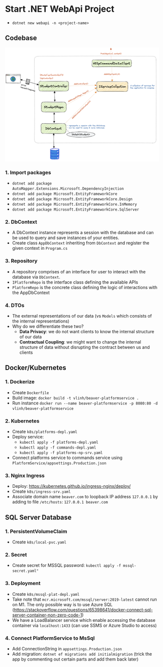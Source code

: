 # Start .NET WebApi Project
- `dotnet new webapi -n <project-name>`

## Codebase

![PlatformService structure](images/PlatformService_structure.png)

### 1. Import packages
- `dotnet add package AutoMapper.Extensions.Microsoft.DependencyInjection`
- `dotnet add package Microsoft.EntityFrameworkCore`
- `dotnet add package Microsoft.EntityFrameworkCore.Design`
- `dotnet add package Microsoft.EntityFrameworkCore.InMemory`
- `dotnet add package Microsoft.EntityFrameworkCore.SqlServer`

### 2. DbContext
- A DbContext instance represents a session with the database and can be used to query and save instances of your entities.
- Create class `AppDbContext` inheriting from `DbContext` and register the given context in `Program.cs`

### 3. Repository
- A repository comprises of an interface for user to interact with the database via `DbContext`.
- `IPlatformRepo` is the interface class defining the available APIs
- `PlatformRepo` is the concrete class defining the logic of interactions with the AppDbContext

### 4. DTOs
- The external representations of our data (vs `Models` which consists of the internal representations)
- Why do we differentiate these two?
    - **Data Privacy**: we do not want clients to know the internal structure of our data
    - **Contractual Coupling**: we might want to change the internal structure of data without disrupting the contract between us and clients

## Docker/Kubernetes

### 1. Dockerize
- Create `Dockerfile`
- Build image: `docker build -t vlinh/beaver-platformservice .`
- Run instance `docker run --name beaver-platformservice -p 8080:80 -d vlinh/beaver-platformservice`

### 2. Kubernetes
- Create `k8s/platforms-depl.yaml`
- Deploy service: 
    - `kubectl apply -f platforms-depl.yaml`
    - `kubectl apply -f commands-depl.yaml`
    - `kubectl apply -f platforms-np-srv.yaml`
- Connect platforms service to commands service using `PlatformService/appsettings.Production.json`

### 3. Nginx Ingress
 - Deploy: https://kubernetes.github.io/ingress-nginx/deploy/ 
 - Create `k8s/ingress-srv.yaml`
 - Associate domain name `beaver.com` to loopback IP address `127.0.0.1` by adding to file `/etc/hosts`: `127.0.0.1 beaver.com`

## SQL Server Database

### 1. PersistentVolumeClaim
- Create `k8s/local-pvc.yaml`

### 2. Secret
- Create secret for MSSQL password: `kubectl apply -f mssql-secret.yaml"`

### 3. Deployment
- Create `k8s/mssql-plat-depl.yaml` 
- Take note that `mcr.microsoft.com/mssql/server:2019-latest` cannot run on M1. The only possible way is to use Azure SQL (https://stackoverflow.com/questions/65398641/docker-connect-sql-server-container-non-zero-code-1)
- We have a LoadBalancer service which enable accessing the database container via `localhost:1433` (can use SSMS or Azure Studio to access)

### 4. Connect PlatformService to MsSql
- Add ConnectionString in `appsettings.Production.json`
- Add migration: `dotnet ef migrations add initialmigration` (trick the app by commenting out certain parts and add them back later)
                       